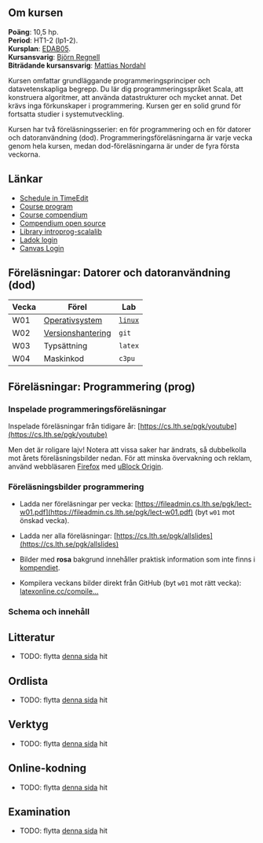 <script src="https://code.jquery.com/jquery-3.6.4.min.js"></script>
<script type="text/javascript">
  function loadContent(uri, elementId) {
    $(elementId).load(uri, function(responseText, textStatus, jqXHR) {
      if (textStatus !== 'success') {
        $(elementId).html(`<p>Kunde inte ladda innehåll från <a href="${uri}">${uri}</a>.</p>`);
      }
    });
  }
</script>

## Om kursen

**Poäng**: 10,5 hp.  
**Period**: HT1-2 (lp1-2).  
**Kursplan**: [EDAB05](https://kurser.lth.se/kursplaner/senaste/EDAB05.html).  
**Kursansvarig**: [Björn Regnell](http://cs.lth.se/bjornregnell)  
**Biträdande kursansvarig**:
[Mattias Nordahl](https://cs.lth.se/nordahl-mattias/)

Kursen omfattar grundläggande programmeringsprinciper och datavetenskapliga
begrepp. Du lär dig programmeringsspråket Scala, att konstruera algoritmer, att
använda datastrukturer och mycket annat. Det krävs inga förkunskaper i
programmering. Kursen ger en solid grund för fortsatta studier i
systemutveckling.

Kursen har två föreläsningsserier: en för programmering och en för datorer och
datoranvändning (dod). Programmeringsföreläsningarna är varje vecka genom hela
kursen, medan dod-föreläsningarna är under de fyra första veckorna. 

## Länkar

- [Schedule in TimeEdit](https://cs.lth.se/pgk/schema/timeedit/)
- [Course program](https://fileadmin.cs.lth.se/pgk/courseplan.pdf)
- [Course compendium](https://cs.lth.se/pgk/kompendium/)
- [Compendium open source](http://github.com/lunduniversity/introprog)
- [Library introprog-scalalib](http://github.com/lunduniversity/introprog-scalalib)
- [Ladok login](https://www.student.ladok.se/student/app/studentwebb/)
- [Canvas Login](https://canvas.education.lu.se/courses/31677)


## Föreläsningar: Datorer och datoranvändning (dod)

| Vecka         | Förel     | Lab |
|--------------|-----------|------------|
| W01 | [Operativsystem](fileadmin/TODO)   | [`linux`](fileadmin/TODO)        |
| W02 | [Versionshantering]()      | `git`        |
| W03 | Typsättning      | `latex`        |
| W04 | Maskinkod      | `c3pu`        |

<script type="text/javascript">
  $(function(){
    const uri = 'resources/dod-lectures.html';
    loadContent(uri, '#dod-lectures');
  });
</script>
<div id="dod-lectures"></div>

## Föreläsningar: Programmering (prog)

### Inspelade programmeringsföreläsningar

Inspelade föreläsningar från tidigare år:
[https://cs.lth.se/pgk/youtube](https://cs.lth.se/pgk/youtube)

Men det är roligare lajv! Notera att vissa saker har ändrats, så dubbelkolla mot
årets föreläsningsbilder nedan. För att minska övervakning och reklam, använd
webbläsaren [Firefox](https://www.mozilla.org/en-US/firefox/all) med
[uBlock Origin](https://addons.mozilla.org/en-US/firefox/addon/ublock-origin/).

### Föreläsningsbilder programmering

- Ladda ner föreläsningar per vecka:
  [https://fileadmin.cs.lth.se/pgk/lect-w01.pdf](https://fileadmin.cs.lth.se/pgk/lect-w01.pdf)
  (byt `w01` mot önskad vecka).

- Ladda ner alla föreläsningar:
  [https://cs.lth.se/pgk/allslides](https://cs.lth.se/pgk/allslides)

- Bilder med **rosa** bakgrund innehåller praktisk information som inte finns i
  [kompendiet](https://cs.lth.se/pgk/compendium/).

- Kompilera veckans bilder direkt från GitHub (byt `w01` mot rätt vecka):
  [latexonline.cc/compile...](https://latexonline.cc/compile?git=https://github.com/lunduniversity/introprog&target=slides/lect-w01.tex&command=pdflatex)

### Schema och innehåll

<script type="text/javascript">
  $(function(){
    const contentURI= 'https://raw.githubusercontent.com/lunduniversity/introprog/master/plan/module-plan-generated.html';
    const proxyURI = 'https://cs.lth.se/fileadmin/cs/phpLoad.php?url=';
    // const uri = proxyURI + contentURI;
    const uri = 'resources/module-plan-generated.html';
    // $('#result').load(uri, function(responseText, textStatus, jqXHR) {
    //   if (textStatus === 'success') {
    //     console.log('Loaded content successfully');
    //   } else {
    //     console.error('Failed to load content2:', jqXHR.statusText);
    //     $('#result').html(`<p>Kunde inte ladda innehåll från <a href="${contentURI}">${uri}</a>.</p>`);
    //   }
    // });
    loadContent(uri, '#result');
  });
</script>
<div id="result"></div>

## Litteratur

- TODO: flytta [denna sida](https://cs.lth.se/pgk/litteratur/) hit

## Ordlista

- TODO: flytta [denna sida](https://cs.lth.se/pgk/ordlista/) hit

## Verktyg

- TODO: flytta [denna sida](https://cs.lth.se/pgk/verktyg/) hit

## Online-kodning

- TODO: flytta [denna sida](https://cs.lth.se/pgk/code-online/) hit

## Examination

- TODO: flytta [denna sida](https://cs.lth.se/pgk/examination/) hit
